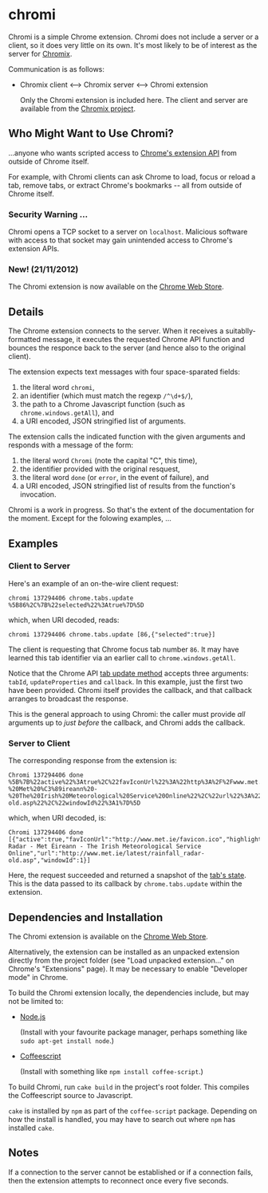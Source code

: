 chromi
======

Chromi is a simple Chrome extension.  Chromi does not
include a server or a client, so it does very little on its own.
It's most likely to be of interest as the
server for [Chromix](https://github.com/smblott-github/chromix).

Communication is as follows:

  - Chromix client <--> Chromix server <--> Chromi extension

    Only the Chromi extension is included here.  The client and server are
    available from the [Chromix
    project](https://github.com/smblott-github/chromix).

Who Might Want to Use Chromi?
-----------------------------

...anyone who wants scripted access to [Chrome's extension
API](http://developer.chrome.com/extensions/api_index.html) from outside of
Chrome itself.

For example, with Chromi clients can ask Chrome to load, focus or reload a
tab, remove tabs, or extract Chrome's bookmarks -- all from outside of Chrome
itself.

### Security Warning ...

Chromi opens a TCP socket to a server on `localhost`.
Malicious software with access to that socket may gain unintended access to
Chrome's extension APIs.

### New! (21/11/2012)

The Chromi extension is now available on the [Chrome Web
Store](https://chrome.google.com/webstore/detail/chromi/eeaebnaemaijhbdpnmfbdboenoomadbo).

Details
-------

The Chrome extension connects to the server.  When it receives a
suitablly-formatted message, it executes the requested Chrome API function and
bounces the responce back to the server (and hence also to the original
client).

The extension expects text messages with four space-sparated fields:

  1. the literal word `chromi`,
  2. an identifier (which must match the regexp `/^\d+$/`),
  3. the path to a Chrome Javascript function  (such as `chrome.windows.getAll`), and
  4. a URI encoded, JSON stringified list of arguments.

The extension calls the indicated function with the given arguments and
responds with a message of the form:

  1. the literal word `Chromi` (note the capital "C", this time),
  2. the identifier provided with the original resquest,
  3. the literal word `done` (or `error`, in the event of failure), and
  4. a URI encoded, JSON stringified list of results from the function's invocation.

Chromi is a work in progress.
So that's the extent of the documentation for the moment. Except for the folowing examples, ...

Examples
--------

### Client to Server

Here's an example of an on-the-wire client request:
```
chromi 137294406 chrome.tabs.update %5B86%2C%7B%22selected%22%3Atrue%7D%5D
```
which, when URI decoded, reads:
```
chromi 137294406 chrome.tabs.update [86,{"selected":true}]
```
The client is requesting that Chrome focus tab number `86`.  It may have
learned this tab identifier via an earlier call to
`chrome.windows.getAll`.

Notice that the Chrome API [tab update
method](http://developer.chrome.com/extensions/tabs.html#method-update) accepts
three arguments: `tabId`, `updateProperties` and `callback`.  In this example,
just the first two have been provided.  Chromi itself provides
the callback, and that callback arranges to broadcast the response.

This is the general approach to using Chromi:  the caller must provide *all*
arguments up to *just before* the callback, and Chromi
adds the callback.

### Server to Client

The corresponding response from the extension is:
```
Chromi 137294406 done %5B%7B%22active%22%3Atrue%2C%22favIconUrl%22%3A%22http%3A%2F%2Fwww.met.ie%2Ffavicon.ico%22%2C%22highlighted%22%3Atrue%2C%22id%22%3A86%2C%22incognito%22%3Afalse%2C%22index%22%3A2%2C%22pinned%22%3Afalse%2C%22selected%22%3Atrue%2C%22status%22%3A%22complete%22%2C%22title%22%3A%22Rainfall%20Radar%20-%20Met%20%C3%89ireann%20-%20The%20Irish%20Meteorological%20Service%20Online%22%2C%22url%22%3A%22http%3A%2F%2Fwww.met.ie%2Flatest%2Frainfall_radar-old.asp%22%2C%22windowId%22%3A1%7D%5D

```
which, when URI decoded, is:
```
Chromi 137294406 done [{"active":true,"favIconUrl":"http://www.met.ie/favicon.ico","highlighted":true,"id":86,"incognito":false,"index":2,"pinned":false,"selected":true,"status":"complete","title":"Rainfall Radar - Met Éireann - The Irish Meteorological Service Online","url":"http://www.met.ie/latest/rainfall_radar-old.asp","windowId":1}]
```
Here, the request succeeded and returned a snapshot of the [tab's
state](http://developer.chrome.com/extensions/tabs.html#type-Tab).
This is the data passed to its callback by `chrome.tabs.update` within the
extension.

Dependencies and Installation
-----------------------------

The Chromi extension is available on the [Chrome Web
Store](https://chrome.google.com/webstore/detail/chromi/eeaebnaemaijhbdpnmfbdboenoomadbo).

Alternatively, the extension can be installed as an unpacked extension directly from
the project folder (see "Load unpacked extension..." on Chrome's "Extensions"
page).  It may be necessary to enable "Developer mode" in Chrome.

To build the Chromi extension locally, the
dependencies include, but may not be limited to:

  - [Node.js](http://nodejs.org/)
  
    (Install with your favourite package manager, perhaps something like `sudo apt-get install node`.)
  - [Coffeescript](http://coffeescript.org/)
  
    (Install with something like `npm install coffee-script`.)

To build Chromi, run `cake build` in the project's root folder.  This compiles
the Coffeescript source to Javascript.

`cake` is installed by `npm` as part of the `coffee-script` package.  Depending
on how the install is handled, you may have to search out where `npm` has
installed `cake`.

Notes
-----

If a connection to the server cannot be established or if a connection fails,
then the extension attempts to reconnect once every five seconds.

